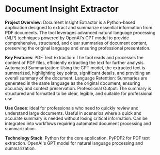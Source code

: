 # Document Insight Extractor
**Project Overview**:
Document Insight Extractor is a Python-based application designed to extract and summarize essential information from PDF documents. The tool leverages advanced natural language processing (NLP) techniques powered by OpenAI's GPT model to provide comprehensive, structured, and clear summaries of document content, preserving the original language and ensuring professional presentation.

**Key Features**:
PDF Text Extraction: The tool reads and processes the content of PDF files, efficiently extracting the text for further analysis.
Automated Summarization: Using the GPT model, the extracted text is summarized, highlighting key points, significant details, and providing an overall summary of the document.
Language Retention: Summaries are generated in the same language as the original document, ensuring accuracy and context preservation.
Professional Output: The summary is structured and formatted to be clear, legible, and suitable for professional use.

**Use Cases**:
Ideal for professionals who need to quickly review and understand large documents.
Useful in scenarios where a quick and accurate summary is needed without losing critical information.
Can be integrated into workflows requiring automated document processing and summarization.

**Technology Stack**:
Python for the core application.
PyPDF2 for PDF text extraction.
OpenAI's GPT model for natural language processing and summarization.
